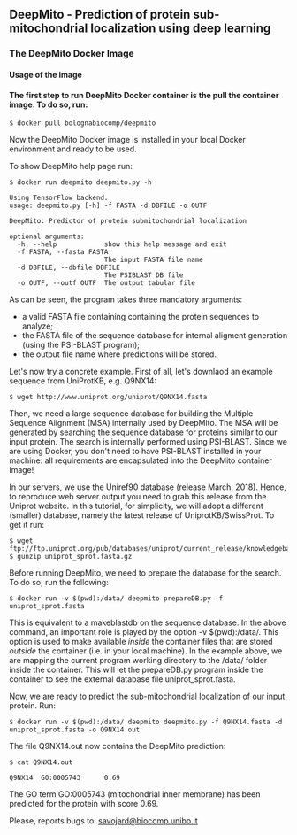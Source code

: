 ## DeepMito - Prediction of protein sub-mitochondrial localization using deep learning

### The DeepMito Docker Image

#### Usage of the image

#### The first step to run DeepMito Docker container is the pull the container image. To do so, run:

```
$ docker pull bolognabiocomp/deepmito
```

Now the DeepMito Docker image is installed in your local Docker environment and ready to be used.

To show DeepMito help page run:

```
$ docker run deepmito deepmito.py -h

Using TensorFlow backend.
usage: deepmito.py [-h] -f FASTA -d DBFILE -o OUTF

DeepMito: Predictor of protein submitochondrial localization

optional arguments:
  -h, --help            show this help message and exit
  -f FASTA, --fasta FASTA
                        The input FASTA file name
  -d DBFILE, --dbfile DBFILE
                        The PSIBLAST DB file
  -o OUTF, --outf OUTF  The output tabular file
```
As can be seen, the program takes three mandatory arguments:

- a valid FASTA file containing containing the protein sequences to analyze;
- the FASTA file of the sequence database for internal aligment generation (using the PSI-BLAST program);
- the output file name where predictions will be stored.

Let's now try a concrete example. First of all, let's downlaod an example sequence from UniProtKB, e.g. Q9NX14:

```
$ wget http://www.uniprot.org/uniprot/Q9NX14.fasta
```

Then, we need a large sequence database for building the Multiple Sequence Alignment (MSA) internally used by DeepMito. The MSA will be generated by searching the sequence database for proteins similar to our input protein. The search is internally performed using PSI-BLAST. Since we are using Docker, you don't need to have PSI-BLAST installed in your machine: all requirements are encapsulated into the DeepMito container image!

In our servers, we use the Uniref90 database (release March, 2018). Hence, to reproduce web server output you need to grab this release from the Uniprot website. In this tutorial, for simplicity, we will adopt a different (smaller) database, namely the latest release of UniprotKB/SwissProt. To get it run:

```
$ wget ftp://ftp.uniprot.org/pub/databases/uniprot/current_release/knowledgebase/complete/uniprot_sprot.fasta.gz
$ gunzip uniprot_sprot.fasta.gz
```

Before running DeepMito, we need to prepare the database for the search. To do so, run the following:

```
$ docker run -v $(pwd):/data/ deepmito prepareDB.py -f uniprot_sprot.fasta
```
This is equivalent to a makeblastdb on the sequence database. In the above command, an important role is played by the option -v $(pwd):/data/. This option is used to make available *inside* the container files that are stored *outside* the container (i.e. in your local machine). In the example above, we are mapping the current program working directory to the /data/ folder inside the container. This will let the prepareDB.py program inside the container to see the external database file uniprot_sprot.fasta.


Now, we are ready to predict the sub-mitochondrial localization of our input protein. Run:

```
$ docker run -v $(pwd):/data/ deepmito deepmito.py -f Q9NX14.fasta -d uniprot_sprot.fasta -o Q9NX14.out
```

The file Q9NX14.out now contains the DeepMito prediction:

```
$ cat Q9NX14.out

Q9NX14  GO:0005743      0.69
```

The GO term GO:0005743 (mitochondrial inner membrane) has been predicted for the protein with score 0.69.

Please, reports bugs to: savojard@biocomp.unibo.it